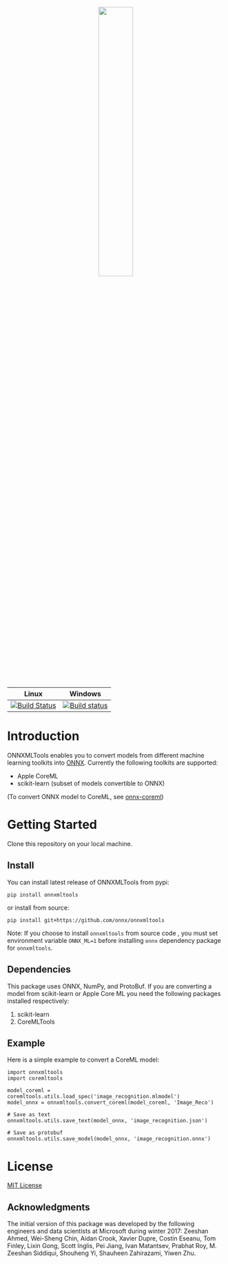 
<p align="center"><img width="40%" src="docs/ONNXMLTools_logo_main.png" /></p>

| Linux | Windows |
|-------|---------|
| [![Build Status](https://travis-ci.org/onnx/onnxmltools.svg?branch=master)](https://travis-ci.org/onnx/onnxmltools) | [![Build status](https://ci.appveyor.com/api/projects/status/d1xav3amubypje4n?svg=true)](https://ci.appveyor.com/project/xadupre/onnxmltools) |


# Introduction 
ONNXMLTools enables you to convert models from different machine learning toolkits into [ONNX](https://onnx.ai). Currently the following toolkits are supported:
* Apple CoreML
* scikit-learn (subset of models convertible to ONNX)

(To convert ONNX model to CoreML, see [onnx-coreml](https://github.com/onnx/onnx-coreml))

# Getting Started
Clone this repository on your local machine.

## Install
You can install latest release of ONNXMLTools from pypi:
```
pip install onnxmltools
```
or install from source:
```
pip install git+https://github.com/onnx/onnxmltools
```
Note: If you choose to install `onnxmltools` from source code , you must set environment variable `ONNX_ML=1` before installing `onnx` dependency package for `onnxmltools`.

## Dependencies
This package uses ONNX, NumPy, and ProtoBuf. If you are converting a model from scikit-learn or Apple Core ML you need the following packages installed respectively:
1. scikit-learn
2. CoreMLTools

## Example
Here is a simple example to convert a CoreML model:
```
import onnxmltools
import coremltools

model_coreml = coremltools.utils.load_spec('image_recognition.mlmodel')
model_onnx = onnxmltools.convert_coreml(model_coreml, 'Image_Reco')

# Save as text
onnxmltools.utils.save_text(model_onnx, 'image_recognition.json')

# Save as protobuf
onnxmltools.utils.save_model(model_onnx, 'image_recognition.onnx')
```


# License
[MIT License](LICENSE)

## Acknowledgments
The initial version of this package was developed by the following engineers and data scientists at Microsoft during winter 2017: Zeeshan Ahmed, Wei-Sheng Chin, Aidan Crook, Xavier Dupre, Costin Eseanu, Tom Finley, Lixin Gong, Scott Inglis, Pei Jiang, Ivan Matantsev, Prabhat Roy, M. Zeeshan Siddiqui, Shouheng Yi, Shauheen Zahirazami, Yiwen Zhu.
